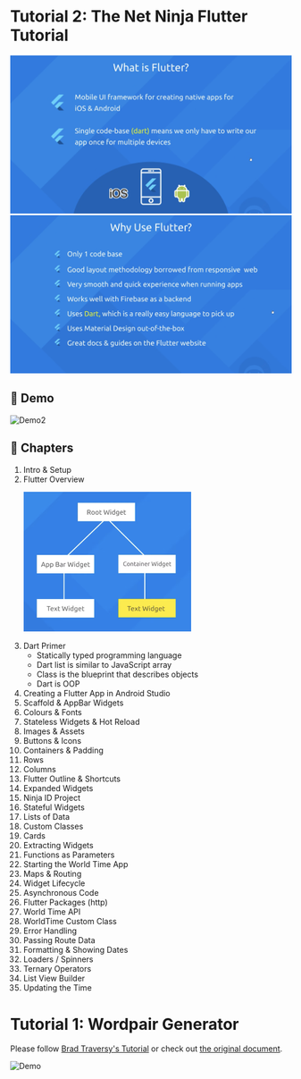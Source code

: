 # Tutorial 2: The Net Ninja Flutter Tutorial

![What is Flutter?](./uploads/what-is-flutter.png)
![Why Flutter?](./uploads/why-flutter.png)

## 📱 Demo

<img src="./uploads/demo2.gif" alt="Demo2">

## 📖 Chapters

1. Intro & Setup
1. Flutter Overview
   <p float="left">
    <img src="./uploads/overview.png" alt="Overview" width="300px">
   </p>
1. Dart Primer
   - Statically typed programming language
   - Dart list is similar to JavaScript array
   - Class is the blueprint that describes objects
   - Dart is OOP
1. Creating a Flutter App in Android Studio
1. Scaffold & AppBar Widgets
1. Colours & Fonts
1. Stateless Widgets & Hot Reload
1. Images & Assets
1. Buttons & Icons
1. Containers & Padding
1. Rows
1. Columns
1. Flutter Outline & Shortcuts
1. Expanded Widgets
1. Ninja ID Project
1. Stateful Widgets
1. Lists of Data
1. Custom Classes
1. Cards
1. Extracting Widgets
1. Functions as Parameters
1. Starting the World Time App
1. Maps & Routing
1. Widget Lifecycle
1. Asynchronous Code
1. Flutter Packages (http)
1. World Time API
1. WorldTime Custom Class
1. Error Handling
1. Passing Route Data
1. Formatting & Showing Dates
1. Loaders / Spinners
1. Ternary Operators
1. List View Builder
1. Updating the Time

# Tutorial 1: Wordpair Generator

Please follow [Brad Traversy's Tutorial](https://www.youtube.com/watch?v=1gDhl4leEzA) or check out [the original document](https://flutter.dev/docs/get-started/codelab).

<img src="./uploads/demo.gif" alt="Demo" width="300px">
